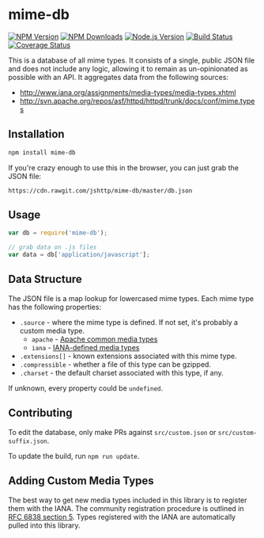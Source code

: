 # mime-db

[![NPM Version][npm-version-image]][npm-url]
[![NPM Downloads][npm-downloads-image]][npm-url]
[![Node.js Version][node-image]][node-url]
[![Build Status][travis-image]][travis-url]
[![Coverage Status][coveralls-image]][coveralls-url]

This is a database of all mime types.
It consists of a single, public JSON file and does not include any logic,
allowing it to remain as un-opinionated as possible with an API.
It aggregates data from the following sources:

- http://www.iana.org/assignments/media-types/media-types.xhtml
- http://svn.apache.org/repos/asf/httpd/httpd/trunk/docs/conf/mime.types

## Installation

```bash
npm install mime-db
```

If you're crazy enough to use this in the browser,
you can just grab the JSON file:

```
https://cdn.rawgit.com/jshttp/mime-db/master/db.json
```

## Usage

```js
var db = require('mime-db');

// grab data on .js files
var data = db['application/javascript'];
```

## Data Structure

The JSON file is a map lookup for lowercased mime types.
Each mime type has the following properties:

- `.source` - where the mime type is defined.
    If not set, it's probably a custom media type.
    - `apache` - [Apache common media types](http://svn.apache.org/repos/asf/httpd/httpd/trunk/docs/conf/mime.types)
    - `iana` - [IANA-defined media types](http://www.iana.org/assignments/media-types/media-types.xhtml)
- `.extensions[]` - known extensions associated with this mime type.
- `.compressible` - whether a file of this type can be gzipped.
- `.charset` - the default charset associated with this type, if any.

If unknown, every property could be `undefined`.

## Contributing

To edit the database, only make PRs against `src/custom.json` or
`src/custom-suffix.json`.

To update the build, run `npm run update`.

## Adding Custom Media Types

The best way to get new media types included in this library is to register
them with the IANA. The community registration procedure is outlined in
[RFC 6838 section 5](http://tools.ietf.org/html/rfc6838#section-5). Types
registered with the IANA are automatically pulled into this library.

[npm-version-image]: https://img.shields.io/npm/v/mime-db.svg
[npm-downloads-image]: https://img.shields.io/npm/dm/mime-db.svg
[npm-url]: https://npmjs.org/package/mime-db
[travis-image]: https://img.shields.io/travis/jshttp/mime-db/master.svg
[travis-url]: https://travis-ci.org/jshttp/mime-db
[coveralls-image]: https://img.shields.io/coveralls/jshttp/mime-db/master.svg
[coveralls-url]: https://coveralls.io/r/jshttp/mime-db?branch=master
[node-image]: https://img.shields.io/node/v/mime-db.svg
[node-url]: http://nodejs.org/download/
